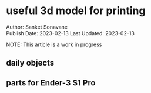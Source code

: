 # useful 3d model for printing
Author: Sanket Sonavane   
Publish Date: 2023-02-13 
Last Updated: 2023-02-13    

NOTE: This article is a work in progress

## daily objects

## parts for Ender-3 S1 Pro 

